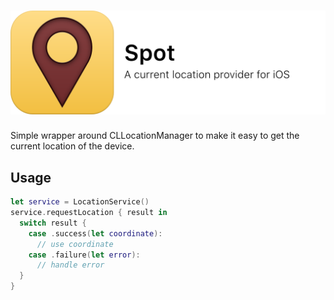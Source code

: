 # ![](Images/Banner.png)

Simple wrapper around CLLocationManager to make it easy to get the current location of the device.

## Usage
```swift
let service = LocationService()
service.requestLocation { result in
  switch result {
    case .success(let coordinate):
      // use coordinate
    case .failure(let error):
      // handle error
  }
}
```
